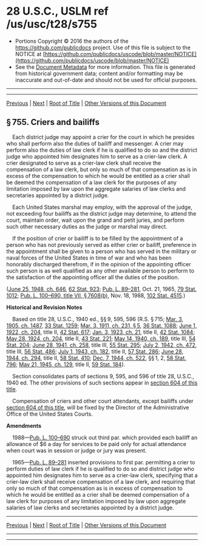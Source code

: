 ---
---

# 28 U.S.C., USLM ref /us/usc/t28/s755

* Portions Copyright © 2016 the authors of the https://github.com/publicdocs project.
  Use of this file is subject to the NOTICE at [https://github.com/publicdocs/uscode/blob/master/NOTICE](https://github.com/publicdocs/uscode/blob/master/NOTICE)
* See the [Document Metadata](././../../../../..//README.md) for more information.
  This file is generated from historical government data; content and/or formatting may be inaccurate and out-of-date and should not be used for official purposes.

----------
----------

[Previous](./../../../../..//us/usc/t28/ptIII/ch49/m__us_usc_t28_s754.md) | [Next](./../../../../..//us/usc/t28/ptIII/ch49/m__us_usc_t28_s756.md) | [Root of Title](./../../../../../) | [Other Versions of this Document](https://publicdocs.github.io/go/links?ns=uslm&ref=%2Fus%2Fusc%2Ft28%2Fs755)

## § 755. Criers and bailiffs

    Each district judge may appoint a crier for the court in which he presides who shall perform also the duties of bailiff and messenger. A crier may perform also the duties of law clerk if he is qualified to do so and the district judge who appointed him designates him to serve as a crier-law clerk. A crier designated to serve as a crier-law clerk shall receive the compensation of a law clerk, but only so much of that compensation as is in excess of the compensation to which he would be entitled as a crier shall be deemed the compensation of a law clerk for the purposes of any limitation imposed by law upon the aggregate salaries of law clerks and secretaries appointed by a district judge.

    Each United States marshal may employ, with the approval of the judge, not exceeding four bailiffs as the district judge may determine, to attend the court, maintain order, wait upon the grand and petit juries, and perform such other necessary duties as the judge or marshal may direct.

    If the position of crier or bailiff is to be filled by the appointment of a person who has not previously served as either crier or bailiff, preference in the appointment shall be given to a person who has served in the military or naval forces of the United States in time of war and who has been honorably discharged therefrom, if in the opinion of the appointing officer such person is as well qualified as any other available person to perform to the satisfaction of the appointing officer all the duties of the position.

([June 25, 1948, ch. 646][/us/act/1948-06-25/ch646], [62 Stat. 923][/us/stat/62/923]; [Pub. L. 89–281][/us/pl/89/281], Oct. 21, 1965, [79 Stat. 1012][/us/stat/79/1012]; [Pub. L. 100–690, title VII, § 7608(b)][/us/pl/100/690/s7608/b], Nov. 18, 1988, [102 Stat. 4515][/us/stat/102/4515].)

 __Historical and Revision Notes__ 

    Based on title 28, U.S.C., 1940 ed., §§ 9, 595, 596 (R.S. § 715; [Mar. 3, 1905, ch. 1487][/us/act/1905-03-03/ch1487], [33 Stat. 1259][/us/stat/33/1259]; [Mar. 3, 1911, ch. 231, § 5][/us/act/1911-03-03/ch231/s5], [36 Stat. 1088][/us/stat/36/1088]; [June 1, 1922, ch. 204][/us/act/1922-06-01/ch204], title II, [42 Stat. 617][/us/stat/42/617]; [Jan. 3, 1923, ch. 21][/us/act/1923-01-03/ch21], title II, [42 Stat. 1084][/us/stat/42/1084]; [May 28, 1924, ch. 204][/us/act/1924-05-28/ch204], title II, [43 Stat. 221][/us/stat/43/221]; [May 14, 1940, ch. 189][/us/act/1940-05-14/ch189], title III, [54 Stat. 204][/us/stat/54/204]; [June 28, 1941, ch. 258][/us/act/1941-06-28/ch258], title III, [55 Stat. 295][/us/stat/55/295]; [July 2, 1942, ch. 472][/us/act/1942-07-02/ch472], title III, [56 Stat. 486][/us/stat/56/486]; [July 1, 1943, ch. 182][/us/act/1943-07-01/ch182], title II, [57 Stat. 286][/us/stat/57/286]; [June 28, 1944, ch. 294][/us/act/1944-06-28/ch294], title II, [58 Stat. 410][/us/stat/58/410]; [Dec. 7, 1944, ch. 522][/us/act/1944-12-07/ch522], §§ 1, 2, [58 Stat. 796][/us/stat/58/796]; [May 21, 1945, ch. 129][/us/act/1945-05-21/ch129], title II, [59 Stat. 184][/us/stat/59/184]).

    Section consolidates parts of sections 9, 595, and 596 of title 28, U.S.C., 1940 ed. The other provisions of such sections appear in [section 604 of this title][/us/usc/t28/s604].

    Compensation of criers and other court attendants, except bailiffs under [section 604 of this title][/us/usc/t28/s604], will be fixed by the Director of the Administrative Office of the United States Courts.

 __Amendments__ 

    1988—[Pub. L. 100–690][/us/pl/100/690] struck out third par. which provided each bailiff an allowance of $6 a day for services to be paid only for actual attendance when court was in session or judge or jury was present.

    1965—[Pub. L. 89–281][/us/pl/89/281] inserted provisions to first par. permitting a crier to perform duties of law clerk if he is qualified to do so and district judge who appointed him designates him to serve as a crier-law clerk, specifying that a crier-law clerk shall receive compensation of a law clerk, and requiring that only so much of that compensation as is in excess of compensation to which he would be entitled as a crier shall be deemed compensation of a law clerk for purposes of any limitation imposed by law upon aggregate salaries of law clerks and secretaries appointed by a district judge.

----------

[Previous](./../../../../..//us/usc/t28/ptIII/ch49/m__us_usc_t28_s754.md) | [Next](./../../../../..//us/usc/t28/ptIII/ch49/m__us_usc_t28_s756.md) | [Root of Title](./../../../../../) | [Other Versions of this Document](https://publicdocs.github.io/go/links?ns=uslm&ref=%2Fus%2Fusc%2Ft28%2Fs755)

----------
----------

[/us/act/1948-06-25/ch646]: https://publicdocs.github.io/go/links?ns=uslm&ref=%2Fus%2Fact%2F1948-06-25%2Fch646
[/us/stat/62/923]: https://publicdocs.github.io/go/links?ns=uslm&ref=%2Fus%2Fstat%2F62%2F923
[/us/pl/89/281]: https://publicdocs.github.io/go/links?ns=uslm&ref=%2Fus%2Fpl%2F89%2F281
[/us/stat/79/1012]: https://publicdocs.github.io/go/links?ns=uslm&ref=%2Fus%2Fstat%2F79%2F1012
[/us/pl/100/690/s7608/b]: https://publicdocs.github.io/go/links?ns=uslm&ref=%2Fus%2Fpl%2F100%2F690%2Fs7608%2Fb
[/us/stat/102/4515]: https://publicdocs.github.io/go/links?ns=uslm&ref=%2Fus%2Fstat%2F102%2F4515
[/us/act/1905-03-03/ch1487]: https://publicdocs.github.io/go/links?ns=uslm&ref=%2Fus%2Fact%2F1905-03-03%2Fch1487
[/us/stat/33/1259]: https://publicdocs.github.io/go/links?ns=uslm&ref=%2Fus%2Fstat%2F33%2F1259
[/us/act/1911-03-03/ch231/s5]: https://publicdocs.github.io/go/links?ns=uslm&ref=%2Fus%2Fact%2F1911-03-03%2Fch231%2Fs5
[/us/stat/36/1088]: https://publicdocs.github.io/go/links?ns=uslm&ref=%2Fus%2Fstat%2F36%2F1088
[/us/act/1922-06-01/ch204]: https://publicdocs.github.io/go/links?ns=uslm&ref=%2Fus%2Fact%2F1922-06-01%2Fch204
[/us/stat/42/617]: https://publicdocs.github.io/go/links?ns=uslm&ref=%2Fus%2Fstat%2F42%2F617
[/us/act/1923-01-03/ch21]: https://publicdocs.github.io/go/links?ns=uslm&ref=%2Fus%2Fact%2F1923-01-03%2Fch21
[/us/stat/42/1084]: https://publicdocs.github.io/go/links?ns=uslm&ref=%2Fus%2Fstat%2F42%2F1084
[/us/act/1924-05-28/ch204]: https://publicdocs.github.io/go/links?ns=uslm&ref=%2Fus%2Fact%2F1924-05-28%2Fch204
[/us/stat/43/221]: https://publicdocs.github.io/go/links?ns=uslm&ref=%2Fus%2Fstat%2F43%2F221
[/us/act/1940-05-14/ch189]: https://publicdocs.github.io/go/links?ns=uslm&ref=%2Fus%2Fact%2F1940-05-14%2Fch189
[/us/stat/54/204]: https://publicdocs.github.io/go/links?ns=uslm&ref=%2Fus%2Fstat%2F54%2F204
[/us/act/1941-06-28/ch258]: https://publicdocs.github.io/go/links?ns=uslm&ref=%2Fus%2Fact%2F1941-06-28%2Fch258
[/us/stat/55/295]: https://publicdocs.github.io/go/links?ns=uslm&ref=%2Fus%2Fstat%2F55%2F295
[/us/act/1942-07-02/ch472]: https://publicdocs.github.io/go/links?ns=uslm&ref=%2Fus%2Fact%2F1942-07-02%2Fch472
[/us/stat/56/486]: https://publicdocs.github.io/go/links?ns=uslm&ref=%2Fus%2Fstat%2F56%2F486
[/us/act/1943-07-01/ch182]: https://publicdocs.github.io/go/links?ns=uslm&ref=%2Fus%2Fact%2F1943-07-01%2Fch182
[/us/stat/57/286]: https://publicdocs.github.io/go/links?ns=uslm&ref=%2Fus%2Fstat%2F57%2F286
[/us/act/1944-06-28/ch294]: https://publicdocs.github.io/go/links?ns=uslm&ref=%2Fus%2Fact%2F1944-06-28%2Fch294
[/us/stat/58/410]: https://publicdocs.github.io/go/links?ns=uslm&ref=%2Fus%2Fstat%2F58%2F410
[/us/act/1944-12-07/ch522]: https://publicdocs.github.io/go/links?ns=uslm&ref=%2Fus%2Fact%2F1944-12-07%2Fch522
[/us/stat/58/796]: https://publicdocs.github.io/go/links?ns=uslm&ref=%2Fus%2Fstat%2F58%2F796
[/us/act/1945-05-21/ch129]: https://publicdocs.github.io/go/links?ns=uslm&ref=%2Fus%2Fact%2F1945-05-21%2Fch129
[/us/stat/59/184]: https://publicdocs.github.io/go/links?ns=uslm&ref=%2Fus%2Fstat%2F59%2F184
[/us/usc/t28/s604]: https://publicdocs.github.io/go/links?ns=uslm&ref=%2Fus%2Fusc%2Ft28%2Fs604
[/us/usc/t28/s604]: https://publicdocs.github.io/go/links?ns=uslm&ref=%2Fus%2Fusc%2Ft28%2Fs604
[/us/pl/100/690]: https://publicdocs.github.io/go/links?ns=uslm&ref=%2Fus%2Fpl%2F100%2F690
[/us/pl/89/281]: https://publicdocs.github.io/go/links?ns=uslm&ref=%2Fus%2Fpl%2F89%2F281


